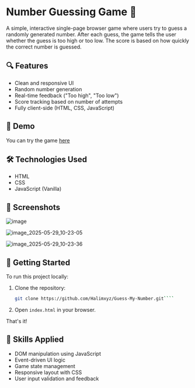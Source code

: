 # Number Guessing Game 🎯

A simple, interactive single-page browser game where users try to guess a randomly generated number. After each guess, the game tells the user whether the guess is too high or too low. The score is based on how quickly the correct number is guessed.

## 🔍 Features

- Clean and responsive UI
- Random number generation
- Real-time feedback ("Too high", "Too low")
- Score tracking based on number of attempts
- Fully client-side (HTML, CSS, JavaScript)

## 🚀 Demo

You can try the game [here](https://halimxyz.github.io/Guess-My-Number/)

## 🛠️ Technologies Used

- HTML
- CSS
- JavaScript (Vanilla)

## 📸 Screenshots

![image](https://github.com/user-attachments/assets/d37d65dd-cd10-4f60-bbd2-4afa4203cd88)

![image_2025-05-29_10-23-05](https://github.com/user-attachments/assets/a50be967-11ef-4262-a8ef-ca899a9ee83f)

![image_2025-05-29_10-23-36](https://github.com/user-attachments/assets/7716e068-0223-4bf5-af8f-7a8f0c7e642b)


## 📁 Getting Started

To run this project locally:

1. Clone the repository:
   ```bash
   git clone https://github.com/Halimxyz/Guess-My-Number.git````

2. Open `index.html` in your browser.

That's it!

## 🧩 Skills Applied

- DOM manipulation using JavaScript
- Event-driven UI logic
- Game state management
- Responsive layout with CSS
- User input validation and feedback
